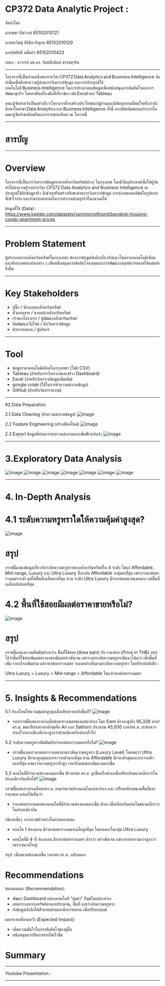 # CP372 Data Analytic Project :

จัดทำโดย

นายพชร ทีฆาวงค์ 65102010121

นายสรวิชญ์ สิริชัยเจริญกล 65102010129

นายลิขสิทธิ์ หมั่นกิจ 65102010423

เสนอ : อาจารย์ ผศ.ดร. รัตน์ชัยนันท์ ธรรมสุจริต

---

โครงการนี้เป็นส่วนหนึ่งของรายวิชา CP372 Data Analytics and Business Intelligence จัดทำขึ้นเพื่อศึกษาความรู้ด้านการวิเคราะห์ข้อมูล และการประยุกต์ใช้เทคโนโลยี Business Intelligence ในการประมวลผลข้อมูลเพื่อสนับสนุนการตัดสินใจและการพัฒนาธุรกิจ โดยอาศัยเครื่องมือที่เกี่ยวข้อง เช่น Excel และ Tableau

คณะผู้จัดทำหวังเป็นอย่างยิ่งว่าโครงการนี้จะสร้างประโยชน์แก่ผู้อ่านและนิสิตทุกท่านที่สนใจหรือกำลังศึกษาในสาขา Data Analytics และ Business Intelligence ทั้งนี้ หากมีข้อผิดพลาดประการใด คณะผู้จัดทำขอน้อมรับและกราบขออภัยมา ณ โอกาสนี้

---
# สารบัญ

---
# Overview

โครงการนี้เป็นการวิเคราะห์ข้อมูลราคาอสังหาริมทรัพย์ต่างๆ ในกรุงเทพ โดยมีวัตถุประสงค์เพื่อให้ผู้จัดทำได้นำความรู้จากรายวิชา CP372 Data Analytics and Business Intelligence มาประยุกต์ใช้กับข้อมูลจริง ซึ่งช่วยเสริมสร้างทักษะด้านการวิเคราะห์ข้อมูล การนำเสนอผลลัพธ์ในรูปแบบที่เข้าใจง่าย และสามารถต่อยอดในการทำงานด้านธุรกิจในอนาคตได้

ข้อมูลที่ใช้ (Data) : https://www.kaggle.com/datasets/varintornsithisint/bangkok-housing-condo-apartment-prices

---
# Problem Statement
ผู้ประกอบการอสังหาริมทรัพย์ในกรุงเทพฯ ต้องการข้อมูลเชิงลึกเกี่ยวกับแนวโน้มราคาคอนโดมิเนียมและศักยภาพของทำเลต่าง ๆ เพื่อสนับสนุนการตัดสินใจลงทุนและการพัฒนากลยุทธ์การตลาดให้แม่นยำยิ่งขึ้น

---
# Key Stakeholders
- ผู้ซื้อ / นักลงทุนอสังหาริมทรัพย์
- ตัวแทนขาย / นายหน้าอสังหาริมทรัพย์
- เจ้าของโครงการ / ผู้พัฒนาอสังหาริมทรัพย์
- ทีมพัฒนาเว็บไซต์ / นักวิเคราะห์ข้อมูล
- ฝ่ายการตลาด / ผู้บริหาร
 
---
# Tool
- ข้อมูลราคาคอนโดมิเนียมในกรุงเทพฯ (ไฟล์ CSV) 
- Tableau (สำหรับการวิเคราะห์และสร้าง Dashboard)
- Excel (สำหรับวิเคราะห์ข้อมูลเพิ่มเติม) 
- google colab (ใช้ในการทำความสะอาดข้อมูล)
- GitHub (สำหรับจัดทำรายงาน)

---
#2.Data Preparation

2.1 Data Cleaning (ทำความสะอาดข้อมูล)
![image](https://github.com/user-attachments/assets/a76c8dfc-e9b1-4462-8d5e-927971d10075)

2.2 Feature Engineering (สร้างฟิลด์ใหม่)
![image](https://github.com/user-attachments/assets/984102ec-a41a-446d-8f53-cccc355bdbd0)

2.3 Export ข้อมูลที่ผ่านการทำความสะอาดและเพิ่มฟีเจอร์แล้ว
![image](https://github.com/user-attachments/assets/6d0f9bc3-2972-4601-a2a7-f76fb0c0f1c5)

---
# 3.Exploratory Data Analysis
![image](https://github.com/user-attachments/assets/972c0208-9044-40ca-94b9-3e50d9e2dd6f)
![image](https://github.com/user-attachments/assets/b89d7a4a-81f6-4204-ad72-1d7bb2322103)
![image](https://github.com/user-attachments/assets/408c948b-96ad-4c54-a7df-ad6365856956)
![image](https://github.com/user-attachments/assets/5e98c47d-9391-43c8-a84f-18cf72d3b2c9)
![image](https://github.com/user-attachments/assets/3517cd96-3a40-4b14-b7dd-28f371ad925e)
![image](https://github.com/user-attachments/assets/f4fa3edc-ea97-46ac-88dd-ab954f1c3795)
![image](https://github.com/user-attachments/assets/b6b31cb8-53fc-43c8-85f2-20ab54212773)


---
# 4. In-Depth Analysis
# 4.1 ระดับความหรูหราใดให้ความคุ้มค่าสูงสุด?
![image](https://github.com/user-attachments/assets/6fd587b5-061a-408c-b806-0cb703cf6781)
# สรุป
กราฟนี้แสดงข้อมูลเกี่ยวกับระดับความหรูหราของอสังหาริมทรัพย์ใน 4 ระดับ ได้แก่ Affordable, Mid-range, Luxury และ Ultra Luxury ซึ่งระดับ Affordable จะคุ้มค่าที่สุด เพราะราคาต่อตารางเมตรจะต่ำ แต่ได้พื้นที่เฉลี่ยมากที่สุด
ส่วน ระดับ Ultra Luxury มีราคาต่อหน่วยแพงมาก แต่พื้นที่เฉลี่ยกลับน้อยที่สุด

# 4.2 พื้นที่ใช้สอยมีผลต่อราคาขายหรือไม่?
![image](https://github.com/user-attachments/assets/3ccbe988-4a7d-48df-a6e1-0985959616ad)
# สรุป
กราฟนี้แสดงความสัมพันธ์ระหว่าง พื้นที่ใช้สอย (Area sqm) กับ ราคาขาย (Price in THB) สรุปได้ว่าพื้นที่ใช้สอยมีผลต่อราคาขายมีผลอย่างชัดเจน เพราะทุกระดับความหรูหรามีแนวโน้มว่า เมื่อพื้นที่เพิ่ม ราคาก็จะเพิ่มตาม แต่ราคาต่อตารางเมตร จะแตกต่างกันตามระดับความหรูหรา 
โดยเรียงลำดับคือ : 

Ultra Luxury > Luxury > Mid-range > Affordable ในแง่ราคาต่อตารางเมตร

---
# 5. Insights & Recommendations

5.1 ทำเลไหนให้ความคุ้มค่าสูงสุดเมื่อเทียบราคากับพื้นที่?
![image](https://github.com/user-attachments/assets/a0f1be2e-4c9d-4731-b0f9-954b2ba27529)

- จากกราฟนี้แสดงราคาเฉลี่ยต่อตารางเมตรของแต่ละทำเล โดย Siam มีราคาสูงถึง 95,338 บาท/ตร.ม. ขณะที่ทำเลราคาต่ำสุดคือ Ari และ Sathorn ประมาณ 45,000 บาท/ตร.ม. สะท้อนว่าทำเลใจกลางเมืองมีราคาสูงกว่าชานเมืองหรือทำเลทั่วไป

5.2 ระดับความหรูหราสัมพันธ์กับราคาต่อตารางเมตรหรือไม่?
![image](https://github.com/user-attachments/assets/06fb39d4-73ef-46c2-9687-6063cefaa0dc)

- กราฟนี้แสดงราคาต่อตารางเมตรตามระดับความหรูหรา (Luxury Level) โดยพบว่า Ultra Luxury มีราคาสูงสุดและกระจายตัวมากที่สุด ส่วน Affordable มีราคาต่ำสุดและกระจายตัวแคบที่สุด แสดงว่าความหรูหรายิ่งสูง ราคายิ่งแพงและผันผวนมากขึ้น

5.3 คอนโดที่มีจำนวนห้องนอนมากขึ้น มีราคาต่อ ตร.ม. สูงขึ้นหรือต่ำลงเมื่อเทียบกับขนาดเล็กกว่าในทำเลเดียวกันหรือไม่?
![image](https://github.com/user-attachments/assets/b9909b70-1353-4008-ab92-980a17e98e53)


กราฟนี้แสดงราคาเฉลี่ยต่อตร.ม. ตามจำนวนห้องนอนในแต่ละทำเล และ เปรียบเทียบขนาดพื้นที่และราคาขาย แสดงให้เห็นว่า
- ราคาต่อตารางเมตรของคอนโดที่มีจำนวนห้องนอนมากขึ้น ต่ำลง เมื่อเทียบกับคอนโดขนาดเล็กกว่าในทำเลเดียวกัน

อธิบายสั้นๆ จากกราฟตัวอย่างในย่านทองหล่อ:

- คอนโด 1 ห้องนอน มีราคาต่อตารางเมตรเฉลี่ยสูงที่สุด โดยเฉพาะในกลุ่ม Ultra Luxury

- คอนโดที่มี 4-5 ห้องนอน มีราคาต่อตารางเมตร ต่ำกว่า อย่างชัดเจน แม้ราคาขายรวมอาจสูงกว่าเพราะขนาดใหญ่

สรุป: เมื่อขนาดห้องมากขึ้น ราคาต่อ ตร.ม. กลับลดลง

# Recommendations
ข้อเสนอแนะ (Recommendation):
- พัฒนา Dashboard แสดงคอนโดที่ “คุ้มค่า” ที่สุดในแต่ละทำเล
- เสนอระบบกรองทรัพย์ตามงบประมาณ, พื้นที่ และระดับความหรูหรา
- ส่งข้อมูลเชิงลึกให้ตัวแทนขายและนักการตลาด เพื่อปรับกลยุทธ์

ผลกระทบที่คาดหวัง (Expected Impact):
- เพิ่มความมั่นใจในการตัดสินใจของผู้ซื้อ
- สนับสนุนการปิดการขายได้เร็วขึ้น


# Summary

---
Youtube Presentation : 

---
